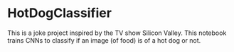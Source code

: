 # HotDogClassifier
This is a joke project inspired by the TV show Silicon Valley. This notebook trains CNNs to classify if an image (of food) is of a hot dog or not.
